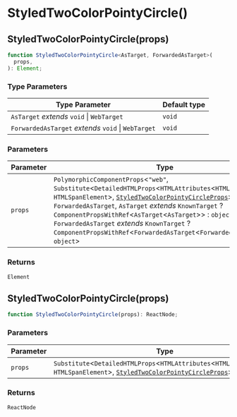 # StyledTwoColorPointyCircle()

## StyledTwoColorPointyCircle(props)

```ts
function StyledTwoColorPointyCircle<AsTarget, ForwardedAsTarget>(
  props,
): Element;
```

### Type Parameters

| Type Parameter                                      | Default type |
| --------------------------------------------------- | ------------ |
| `AsTarget` _extends_ `void` \| `WebTarget`          | `void`       |
| `ForwardedAsTarget` _extends_ `void` \| `WebTarget` | `void`       |

### Parameters

| Parameter | Type                                                                                                                                                                                                                                                                                                                                                                                                                                                                                                 |
| --------- | ---------------------------------------------------------------------------------------------------------------------------------------------------------------------------------------------------------------------------------------------------------------------------------------------------------------------------------------------------------------------------------------------------------------------------------------------------------------------------------------------------- |
| `props`   | `PolymorphicComponentProps`\<`"web"`, `Substitute`\<`DetailedHTMLProps`\<`HTMLAttributes`\<`HTMLSpanElement`\>, `HTMLSpanElement`\>, [`StyledTwoColorPointyCircleProps`](../interfaces/StyledTwoColorPointyCircleProps.md)\>, `AsTarget`, `ForwardedAsTarget`, `AsTarget` _extends_ `KnownTarget` ? `ComponentPropsWithRef`\<`AsTarget`\<`AsTarget`\>\> : `object`, `ForwardedAsTarget` _extends_ `KnownTarget` ? `ComponentPropsWithRef`\<`ForwardedAsTarget`\<`ForwardedAsTarget`\>\> : `object`\> |

### Returns

`Element`

## StyledTwoColorPointyCircle(props)

```ts
function StyledTwoColorPointyCircle(props): ReactNode;
```

### Parameters

| Parameter | Type                                                                                                                                                                                   |
| --------- | -------------------------------------------------------------------------------------------------------------------------------------------------------------------------------------- |
| `props`   | `Substitute`\<`DetailedHTMLProps`\<`HTMLAttributes`\<`HTMLSpanElement`\>, `HTMLSpanElement`\>, [`StyledTwoColorPointyCircleProps`](../interfaces/StyledTwoColorPointyCircleProps.md)\> |

### Returns

`ReactNode`
